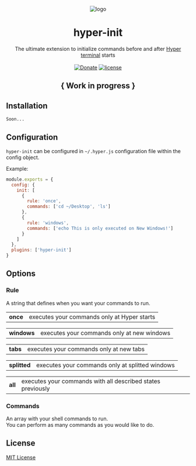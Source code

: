 <p align="center"><img src="https://i.imgur.com/putnspY.png" alt="logo"/></p>

<h1 align="center">hyper-init</h1>
<p align="center">The ultimate extension to initialize commands before and after <a href="https://hyper.is/">Hyper terminal</a> starts
<br/><br/>
<a href="https://paypal.me/daltonmenezes"><img src="https://img.shields.io/badge/Donate-green.svg" alt="Donate" /></a>
<a href="https://github.com/daltonmenezes/hyper-init/blob/master/LICENSE">
    <img src="https://img.shields.io/github/license/mashape/apistatus.svg" alt="license"/>
</a>

</p>

<h2 align="center">{ Work in progress }</h2>

## Installation
```
Soon...
```

## Configuration
```hyper-init``` can be configured in ```~/.hyper.js``` configuration file within the config object.

Example:
```js
module.exports = {
  config: {
    init: [
      {
        rule: 'once',
        commands: ['cd ~/Desktop', 'ls']
      },
      {
        rule: 'windows',
        commands: ['echo This is only executed on New Windows!']
      }
    ]    
  },
  plugins: ['hyper-init']
}
```

## Options

### Rule
A string that defines when you want your commands to run.

|  |  |
| --- | --- |
| <b>once</b> | executes your commands only at Hyper starts |

|  |  |
| --- | --- |
| <b>windows</b> | executes your commands only at new windows |

|  |  |
| --- | --- |
| <b>tabs</b> | executes your commands only at new tabs |

|  |  |
| --- | --- |
| <b>splitted</b> | executes your commands only at splitted windows |

|  |  |
| --- | --- |
| <b>all</b> | executes your commands with all described states previously |



### Commands
An array with your shell commands to run.<br/>
You can perform as many commands as you would like to do.

## License
[MIT License](https://github.com/daltonmenezes/hyper-init/blob/master/LICENSE)




